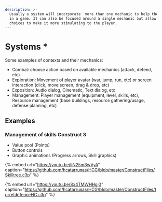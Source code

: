 ```yaml
---
description: >-
  Usually a system will incorporate  more than one mechanic to help the player
  in a game. It can also be focused around a single mechanic but allow for
  choices to make it more stimulating to the player.
---
```


# Systems \*

 Some examples of contexts and their mechanics:

* Combat: choose action based on available mechanics \(attack, defend, etc\)
* Exploration: Movement of player avatar \(war, jump, run, etc\) or screen interaction \(click, move screen, drag & drop, etc\)
* Exposition: Audio dialog, Cinematic, Text dialog, etc
* Management: Player management \(equipment, level, skills, etc\), Resource management \(base buildings, resource gathering/usage, defense planning, etc\)

## Examples

### Management of skills Construct 3

* Value pool \(Points\)
* Button controls
* Graphic animations \(Progress arrows, Skill graphics\)

{% embed url="https://youtu.be/liN25m3wVyA" caption="https://github.com/hcatarrunas/HCG/blob/master/ConstructFiles/Skilltree.c3p" %}

{% embed url="https://youtu.be/8x4TMWHHgj0" caption="https://github.com/hcatarrunas/HCG/blob/master/ConstructFiles/turretdefenceHC.c3p" %}

